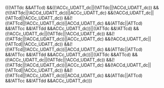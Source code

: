 (((!ATTdc
&&ATTcd)
&&((!ACCc_UDATT_dc||(!ATTdc||!ACCd_UDATT_dc))
&&(!((!ATTdc||!ACCd_UDATT_dc))||ACCc_UDATT_dc)
&&(!ACCd_UDATT_dc||(!ATTcd||!ACCc_UDATT_dc))
&&(!((!ATTcd||!ACCc_UDATT_dc))||ACCd_UDATT_dc)
&&(ATTdc||ATTcd)
&&!ATTcc
&&!ATTdd
&&ACCc_UDATT_dc))||((ATTdc
&&!ATTcd)
&&((!ACCc_UDATT_dc||(!ATTdc||!ACCd_UDATT_dc))
&&(!((!ATTdc||!ACCd_UDATT_dc))||ACCc_UDATT_dc)
&&(!ACCd_UDATT_dc||(!ATTcd||!ACCc_UDATT_dc))
&&(!((!ATTcd||!ACCc_UDATT_dc))||ACCd_UDATT_dc)
&&(ATTdc||ATTcd)
&&!ATTcc
&&!ATTdd
&&ACCc_UDATT_dc))||((ATTdc
&&ATTcd)
&&((!ACCc_UDATT_dc||(!ATTdc||!ACCd_UDATT_dc))
&&(!((!ATTdc||!ACCd_UDATT_dc))||ACCc_UDATT_dc)
&&(!ACCd_UDATT_dc||(!ATTcd||!ACCc_UDATT_dc))
&&(!((!ATTcd||!ACCc_UDATT_dc))||ACCd_UDATT_dc)
&&(ATTdc||ATTcd)
&&!ATTcc
&&!ATTdd
&&ACCc_UDATT_dc)))
